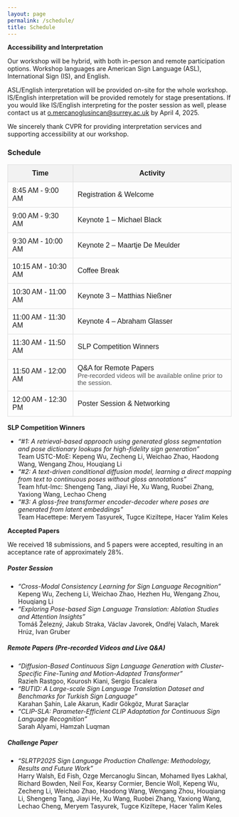 ```yaml
---
layout: page
permalink: /schedule/
title: Schedule
---
```


**Accessibility and Interpretation**

Our workshop will be hybrid, with both in-person and remote participation options. Workshop languages are American Sign Language (ASL), International Sign (IS), and English.

ASL/English interpretation will be provided on-site for the whole workshop. IS/English interpretation will be provided remotely for stage presentations. If you would like IS/English interpreting for the poster session as well, please contact us at [o.mercanoglusincan@surrey.ac.uk](mailto:o.mercanoglusincan@surrey.ac.uk) by April 4, 2025.

We sincerely thank CVPR for providing interpretation services and supporting accessibility at our workshop.

<h3>Schedule</h3>

<table style="width:100%; border-collapse: collapse; font-family: Arial, sans-serif;">
  <thead>
    <tr style="background-color: #f2f2f2;">
      <th style="padding: 10px; border: 1px solid #ddd;">Time</th>
      <th style="padding: 10px; border: 1px solid #ddd;">Activity</th>
    </tr>
  </thead>
  <tbody>
    <tr>
      <td style="padding: 10px; border: 1px solid #ddd;">8:45 AM - 9:00 AM</td>
      <td style="padding: 10px; border: 1px solid #ddd;">Registration & Welcome</td>
    </tr>
    <tr>
      <td style="padding: 10px; border: 1px solid #ddd;">9:00 AM - 9:30 AM</td>
      <td style="padding: 10px; border: 1px solid #ddd;">Keynote 1 – Michael Black</td>
    </tr>
    <tr>
      <td style="padding: 10px; border: 1px solid #ddd;">9:30 AM - 10:00 AM</td>
      <td style="padding: 10px; border: 1px solid #ddd;">Keynote 2 – Maartje De Meulder</td>
    </tr>
    <tr>
      <td style="padding: 10px; border: 1px solid #ddd;">10:15 AM - 10:30 AM</td>
      <td style="padding: 10px; border: 1px solid #ddd;">Coffee Break</td>
    </tr>
    <tr>
      <td style="padding: 10px; border: 1px solid #ddd;">10:30 AM - 11:00 AM</td>
      <td style="padding: 10px; border: 1px solid #ddd;">Keynote 3 – Matthias Nießner</td>
    </tr>
    <tr>
      <td style="padding: 10px; border: 1px solid #ddd;">11:00 AM - 11:30 AM</td>
      <td style="padding: 10px; border: 1px solid #ddd;">Keynote 4 – Abraham Glasser</td>
    </tr>
    <tr>
      <td style="padding: 10px; border: 1px solid #ddd;">11:30 AM - 11:50 AM</td>
      <td style="padding: 10px; border: 1px solid #ddd;">SLP Competition Winners</td>
    </tr>
    <tr>
      <td style="padding: 10px; border: 1px solid #ddd;">11:50 AM - 12:00 AM</td>
      <td style="padding: 10px; border: 1px solid #ddd;">Q&A for Remote Papers<br>
    <span style="font-size: 0.9em; color: #555;">
      Pre-recorded videos will be available online prior to the session.
    </span>
</td>
    </tr>
    <tr>
      <td style="padding: 10px; border: 1px solid #ddd;">12:00 AM - 12:30 PM</td>
      <td style="padding: 10px; border: 1px solid #ddd;">Poster Session & Networking
      </td>
    </tr>

  </tbody>
</table>

**SLP Competition Winners**
<ul>
  <li><em>“#1: A retrieval-based approach using generated gloss segmentation and pose dictionary lookups for high-fidelity sign generation”</em><br> Team USTC-MoE: Kepeng Wu, Zecheng Li, Weichao Zhao, Haodong Wang, Wengang Zhou, Houqiang Li</li>
  <li><em>“#2: A text-driven conditional diffusion model, learning a direct mapping from text to continuous poses without gloss annotations”</em><br> Team hfut-lmc: Shengeng Tang, Jiayi He, Xu Wang, Ruobei Zhang, Yaxiong Wang, Lechao Cheng</li>
  <li><em>“#3: A gloss-free transformer encoder-decoder where poses are generated from latent embeddings”</em><br> Team Hacettepe: Meryem Tasyurek, Tugce Kiziltepe, Hacer Yalim Keles</li>
</ul>

**Accepted Papers**

We received 18 submissions, and 5 papers were accepted, resulting in an acceptance rate of approximately 28%.

<h5>Poster Session</h5>
<ul>
  <li><em>“Cross-Modal Consistency Learning for Sign Language Recognition”</em><br> Kepeng Wu, Zecheng Li, Weichao Zhao, Hezhen Hu, Wengang Zhou, Houqiang Li</li>
  <li><em>“Exploring Pose-based Sign Language Translation: Ablation Studies and Attention Insights”</em><br>Tomáš Železný, Jakub Straka, Václav Javorek, Ondřej Valach, Marek Hrúz, Ivan Gruber</li>
</ul>

<h5>Remote Papers (Pre-recorded Videos and Live Q&A)</h5>
<ul>
  <li><em>“Diffusion-Based Continuous Sign Language Generation with Cluster-Specific Fine-Tuning and Motion-Adapted Transformer”</em><br>Razieh Rastgoo, Kourosh Kiani, Sergio Escalera </li>
  <li><em>“BUTID: A Large-scale Sign Language Translation Dataset and Benchmarks for Turkish Sign Language”</em><br>Karahan Şahin, Lale Akarun, Kadir Gökgöz, Murat Saraçlar </li>
  <li><em>“CLIP-SLA: Parameter-Efficient CLIP Adaptation for Continuous Sign Language Recognition”</em><br>Sarah Alyami, Hamzah Luqman </li>
</ul>

<h5>Challenge Paper</h5>
<ul>
  <li><em>“SLRTP2025 Sign Language Production Challenge: Methodology, Results and Future Work”</em><br> Harry Walsh, Ed Fish, Ozge Mercanoglu Sincan, Mohamed Ilyes Lakhal, Richard Bowden, Neil Fox, Kearsy Cormier, Bencie Woll, Kepeng Wu, Zecheng Li, Weichao Zhao, Haodong Wang, Wengang Zhou, Houqiang Li, Shengeng Tang, Jiayi He, Xu Wang, Ruobei Zhang, Yaxiong Wang, Lechao Cheng, Meryem Tasyurek, Tugce Kiziltepe, Hacer Yalim Keles</li>
</ul>


